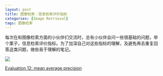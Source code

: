 ```yaml
---
layout: post
title: 图像检索：信息检索评价指标
categories: [Image Retrieval]
tags: 图像检索
---
```


每次在和图像检索方面的小伙伴们交流时，总有小伙伴会问一些很基础的问题，举个栗子，信息检索评价指标。为了加深自己对这些指标的理解，及避免再去重复回答这类问题，做些易于理解的笔记。

![](../images/posts/mAP.png)

[Evaluation 12: mean average precision](https://www.youtube.com/watch?v=pM6DJ0ZZee0)
